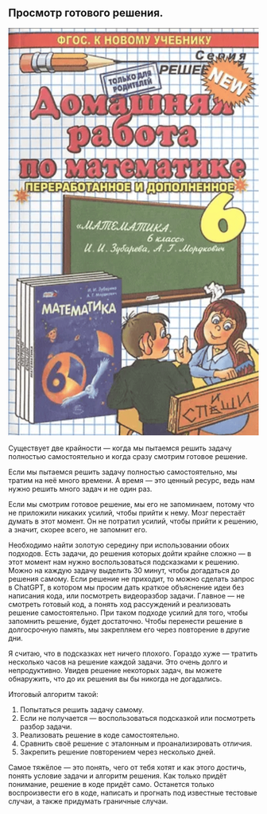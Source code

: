 ## Просмотр готового решения.

![8](../images/8.png)

Существует две крайности — когда мы пытаемся решить задачу полностью самостоятельно и когда сразу смотрим готовое решение.

Если мы пытаемся решить задачу полностью самостоятельно, мы тратим на неё много времени. А время — это ценный ресурс, ведь нам нужно решить много задач и не один раз.

Если мы смотрим готовое решение, мы его не запоминаем, потому что не приложили никаких усилий, чтобы прийти к нему. Мозг перестаёт думать в этот момент. Он не потратил усилий, чтобы прийти к решению, а значит, скорее всего, не запомнит его.

Необходимо найти золотую середину при использовании обоих подходов. Есть задачи, до решения которых дойти крайне сложно — в этот момент нам нужно воспользоваться подсказками к решению. Можно на каждую задачу выделить 30 минут, чтобы догадаться до решения самому. Если решение не приходит, то можно сделать запрос в ChatGPT, в котором мы просим дать краткое объяснение идеи без написания кода, или посмотреть видеоразбор задачи. Главное — не смотреть готовый код, а понять ход рассуждений и реализовать решение самостоятельно. При таком подходе усилий для того, чтобы запомнить решение, будет достаточно. Чтобы перенести решение в долгосрочную память, мы закрепляем его через повторение в другие дни.

Я считаю, что в подсказках нет ничего плохого. Гораздо хуже — тратить несколько часов на решение каждой задачи. Это очень долго и непродуктивно. Увидев решение некоторых задач, вы можете обнаружить, что до их решения вы бы никогда не догадались.

Итоговый алгоритм такой:
1. Попытаться решить задачу самому.  
2. Если не получается — воспользоваться подсказкой или посмотреть разбор задачи.  
3. Реализовать решение в коде самостоятельно.  
4. Сравнить своё решение с эталонным и проанализировать отличия.  
5. Закрепить решение повторением через несколько дней.

Самое тяжёлое — это понять, чего от тебя хотят и как этого достичь, понять условие задачи и алгоритм решения. Как только придёт понимание, решение в коде придёт само. Останется только воспроизвести его в коде, написать и прогнать под известные тестовые случаи, а также придумать граничные случаи.
